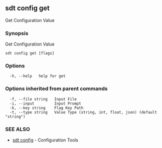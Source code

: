 ## sdt config get

Get Configuration Value

### Synopsis

Get Configuration Value

```
sdt config get [flags]
```

### Options

```
  -h, --help   help for get
```

### Options inherited from parent commands

```
  -f, --file string   Input File
  -i, --input         Input Prompt
  -k, --key string    Flag Key Path
  -t, --type string   Value Type (string, int, float, json) (default "string")
```

### SEE ALSO

* [sdt config](sdt_config.md)	 - Configuration Tools

